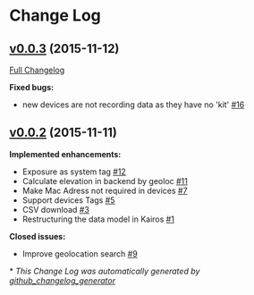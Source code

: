 # Change Log

## [v0.0.3](https://github.com/fablabbcn/smartcitizen/tree/v0.0.3) (2015-11-12)
[Full Changelog](https://github.com/fablabbcn/smartcitizen/compare/v0.0.2...v0.0.3)

**Fixed bugs:**

- new devices are not recording data as they have no 'kit' [\#16](https://github.com/fablabbcn/smartcitizen/issues/16)

## [v0.0.2](https://github.com/fablabbcn/smartcitizen/tree/v0.0.2) (2015-11-11)
**Implemented enhancements:**

- Exposure as system tag [\#12](https://github.com/fablabbcn/smartcitizen/issues/12)
- Calculate elevation in backend by geoloc [\#11](https://github.com/fablabbcn/smartcitizen/issues/11)
- Make Mac Adress not required in devices [\#7](https://github.com/fablabbcn/smartcitizen/issues/7)
- Support devices Tags [\#5](https://github.com/fablabbcn/smartcitizen/issues/5)
- CSV download [\#3](https://github.com/fablabbcn/smartcitizen/issues/3)
- Restructuring the data model in Kairos  [\#1](https://github.com/fablabbcn/smartcitizen/issues/1)

**Closed issues:**

- Improve geolocation search [\#9](https://github.com/fablabbcn/smartcitizen/issues/9)



\* *This Change Log was automatically generated by [github_changelog_generator](https://github.com/skywinder/Github-Changelog-Generator)*